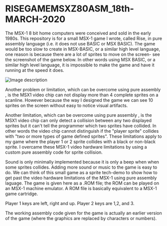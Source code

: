 # RISEGAMEMSXZ80ASM_18th-MARCH-2020

The MSX-1 8 bit home computers were conceived and sold in the early 1980s. This repository is for a small MSX-1 game I wrote, called Rise, in pure assembly language (i.e. it does not use BASIC or MSX BASIC). The game would be too slow to create in MSX-BASIC, or a similar high level language, one reason is because there are a lot of sprites to move on the screen- see the screenshot of the game below. In other words using MSX BASIC, or a similar high level language, it is impossible to make the game and have it running at the speed it does.

![Image description](https://github.com/MChowdhuryZ80ASM/RISEGAMEMSXZ80ASM_18th-MARCH-2020/blob/master/rimage3.JPG)

Another problem or limitation, which can be overcome using pure assembly , is the MSX1 video chip can not display more than 4 complete sprites on a scanline. However because the way I designed the game we can see 10 sprites on the screen without easy to notice visual artifacts.

Another limitation, which can be overcome using pure assembly , is the MSX1 video chip can only detect a collision between any two displayed sprites but it can't tell the programmer which two sprites have collided. In other words the video chip cannot distinguish if the "player sprite" collides with "two or more types of game defined sprites". These limitations apply to my game where the player 1 or 2 sprite collides with a black or non-black sprite. I overcame these MSX-1 video hardware limitations by using a custom pure assembly code for sprite collision.

Sound is only minimally implemented because it is only a beep when when some sprites collides. Adding more sound or music to the game is easy to do. We can think of this small game as a sprite tech-demo to show how to get past the video hardware limitations of the MSX-1 using pure assembly laguage. The game is given here as a .ROM file; the ROM can be played on an MSX-1 machine emulator. A ROM file is basically equivalent to a MSX-1 game cartridge.

Player 1 keys are left, right and up.
Player 2 keys are 1,2, and 3.

The working assembly code given for the game is actually an earlier version of the game (where the graphics are replaced by characters or numbers). 

